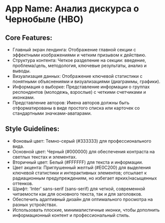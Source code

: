 # **App Name**: Анализ дискурса о Чернобыле (HBO)

## Core Features:

- Главный экран лендинга: Отображение главной секции с эффектными изображениями и четким призывом к действию.
- Структура контента: Четкое разделение на секции: введение, проблема/цель, методология, ключевые результаты, анализ и выводы.
- Визуализация данных: Отображение ключевой статистики с понятными объяснениями и визуализациями (диаграммы, графики).
- Информация о выборке: Представление информации о группах респондентов (молодежь, взрослые) с четкими счетчиками и иконками.
- Представление авторов: Имена авторов должны быть отформатированы в виде простого списка или карточек со стандартными значками-аватарами.

## Style Guidelines:

- Фоновый цвет: Темно-серый (#333333) для профессионального вида.
- Основной цвет: Черный (#000000) для обеспечения контраста на светлых текстах и элементах.
- Вторичный цвет: Белый (#FFFFFF) для текста и информации.
- Цвет акцента: Приглушенный желтый (#E0C200) для выделения ключевой статистики и интерактивных элементов; отсылает к радиационным предупреждениям, но избегает ярких/насыщенных оттенков.
- Шрифт: 'Inter' sans-serif (sans-serif) для четкой, современной читаемости как для основного текста, так и для заголовков.
- Обеспечить адаптивный дизайн для оптимального просмотра на разных устройствах.
- Использовать плоские, минималистичные иконки, чтобы дополнить информационный контент и профессиональный стиль.